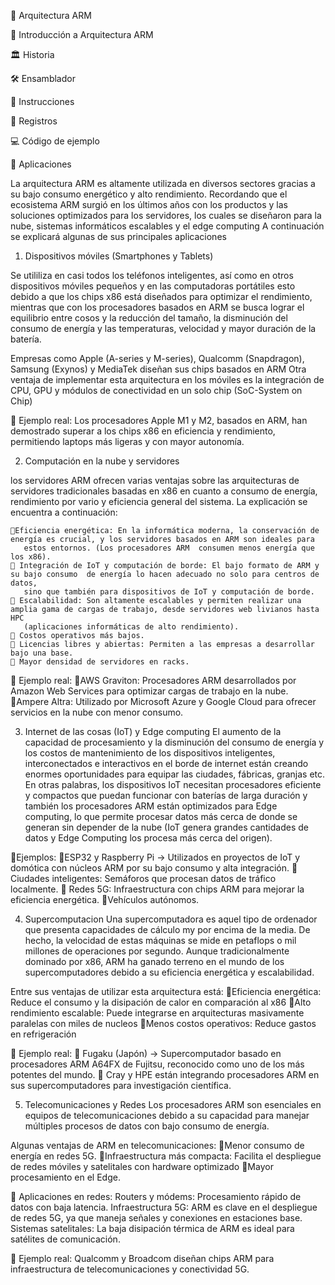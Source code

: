 📌 Arquitectura ARM

📖 Introducción a Arquitectura ARM






🏛 Historia







🛠 Ensamblador

🔹 Instrucciones






🔹 Registros






💻 Código de ejemplo





🚀 Aplicaciones

La arquitectura ARM es altamente utilizada en diversos sectores gracias a su bajo consumo energético y alto rendimiento. 
Recordando que el ecosistema ARM surgió en los últimos años con los productos y las soluciones optimizados para los servidores,
los cuales se diseñaron para la nube, sistemas informáticos escalables y el edge computing
A continuación se explicará algunas de sus principales aplicaciones

1. Dispositivos móviles (Smartphones y Tablets)

 Se utililiza en casi todos los teléfonos inteligentes, así como en otros dispositivos móviles pequeños y en las computadoras portátiles
 esto debido a que los chips x86 está diseñados para optimizar el rendimiento, mientras que con los procesadores basados en ARM se busca 
 lograr el equilibrio entre cosos y la reducción del tamaño, la disminución del consumo de energía y las temperaturas, velocidad y mayor 
 duración de la batería.

Empresas como Apple (A-series y M-series), Qualcomm (Snapdragon), Samsung (Exynos) y MediaTek diseñan sus chips basados en ARM
Otra ventaja de implementar esta arquitectura en los móviles es la integración de CPU, GPU y módulos de conectividad en un solo chip 
(SoC-System on Chip)

🔹 Ejemplo real:
Los procesadores Apple M1 y M2, basados en ARM, han demostrado superar a los chips x86 en eficiencia y rendimiento, permitiendo laptops
más ligeras y con mayor autonomía.

2. Computación en la nube y servidores

los servidores ARM ofrecen varias ventajas sobre las arquitecturas de servidores tradicionales basadas en x86 en cuanto a consumo de energía,
rendimiento por vario y eficiencia general del sistema. La explicación se encuentra a continuación:
    
    🔹Eficiencia energética: En la informática moderna, la conservación de energía es crucial, y los servidores basados en ARM son ideales para
       estos entornos. (Los procesadores ARM  consumen menos energía que los x86).
    🔹 Integración de IoT y computación de borde: El bajo formato de ARM y su bajo consumo  de energía lo hacen adecuado no solo para centros de datos,
       sino que también para dispositivos de IoT y computación de borde.
    🔹 Escalabilidad: Son altamente escalables y permiten realizar una amplia gama de cargas de trabajo, desde servidores web livianos hasta HPC 
       (aplicaciones informáticas de alto rendimiento).
    🔹 Costos operativos más bajos.
    🔹 Licencias libres y abiertas: Permiten a las empresas a desarrollar bajo una base.
    🔹 Mayor densidad de servidores en racks.

🔹 Ejemplo real:
    🔹AWS Graviton: Procesadores ARM desarrollados por Amazon Web Services para optimizar cargas de trabajo en la nube.
    🔹Ampere Altra: Utilizado por Microsoft Azure y Google Cloud para ofrecer servicios en la nube con menor consumo.

3. Internet de las cosas (IoT) y Edge computing
El aumento de la capacidad de procesamiento y la disminución del consumo de energía y los costos de mantenimiento de los dispositivos inteligentes, interconectados
e interactivos en el borde de internet están creando enormes oportunidades para equipar las ciudades, fábricas, granjas etc. 
En otras palabras, los dispositivos IoT necesitan procesadores eficiente y compactos que puedan funcionar con baterías de larga duración y también los procesadores 
ARM están optimizados para Edge computing, lo que permite procesar datos más cerca de donde se generan sin depender de la nube (IoT genera grandes cantidades de datos 
y Edge Computing los procesa más cerca del origen).

🔹Ejemplos:
    🔹ESP32 y Raspberry Pi → Utilizados en proyectos de IoT y domótica con núcleos ARM por su bajo consumo y alta integración.
    🔹 Ciudades inteligentes: Semáforos que procesan datos de tráfico localmente.
    🔹 Redes 5G: Infraestructura con chips ARM para mejorar la eficiencia energética.
    🔹Vehículos autónomos.

4. Supercomputacion 
Una supercomputadora es aquel tipo de ordenador que presenta capacidades de cálculo my por encima de la media. De hecho, la velocidad de estas máquinas se mide en petaflops o
mil millones de operaciones por segundo. Aunque tradicionalmente dominado por x86, ARM ha ganado terreno en el mundo de los supercomputadores debido a su eficiencia energética y 
escalabilidad.

Entre sus ventajas de utilizar esta arquitectura está:
   🔹Eficiencia energética: Reduce el consumo y la disipación de calor en comparación al x86
   🔹Alto rendimiento escalable: Puede integrarse en arquitecturas masivamente paralelas con miles de nucleos
   🔹Menos costos operativos: Reduce gastos en refrigeración

🔹 Ejemplo real:
   🔹 Fugaku (Japón) → Supercomputador basado en procesadores ARM A64FX de Fujitsu, reconocido como uno de los más potentes del mundo.
   🔹 Cray y HPE están integrando procesadores ARM en sus supercomputadores para investigación científica.

5. Telecomunicaciones y Redes
Los procesadores ARM son esenciales en equipos de telecomunicaciones debido a su capacidad para manejar múltiples procesos de datos con bajo consumo de energía.

Algunas ventajas de ARM en telecomunicaciones:
   🔹Menor consumo de energía en redes 5G.
   🔹Infraestructura más compacta: Facilita el despliegue de redes móviles y satelitales con hardware optimizado
   🔹Mayor procesamiento en el Edge.
   
🔹 Aplicaciones en redes:
   Routers y módems: Procesamiento rápido de datos con baja latencia.
   Infraestructura 5G: ARM es clave en el despliegue de redes 5G, ya que maneja señales y conexiones en estaciones base.
   Sistemas satelitales: La baja disipación térmica de ARM es ideal para satélites de comunicación.

🔹 Ejemplo real:
Qualcomm y Broadcom diseñan chips ARM para infraestructura de telecomunicaciones y conectividad 5G.
